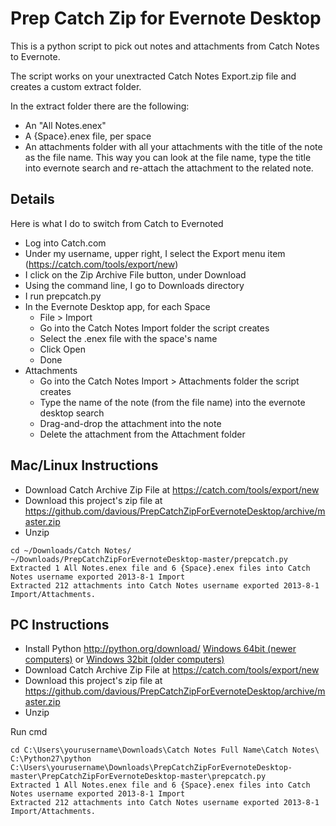 # Prep Catch Zip for Evernote Desktop

This is a python script to pick out notes and attachments from Catch Notes to Evernote.

The script works on your unextracted Catch Notes Export.zip file and creates a custom extract folder.

In the extract folder there are the following:
* An "All Notes.enex"
* A {Space}.enex file, per space
* An attachments folder with all your attachments with the title of the note as the file name. This way you can look at the file name, type the title into evernote search and re-attach the attachment to the related note.

## Details

Here is what I do to switch from Catch to Evernoted
 
* Log into Catch.com
* Under my username, upper right, I select the Export menu item (https://catch.com/tools/export/new)
* I click on the Zip Archive File button, under Download
* Using the command line, I go to Downloads directory
* I run prepcatch.py
* In the Evernote Desktop app, for each Space
    * File > Import
    * Go into the Catch Notes Import folder the script creates
    * Select the .enex file with the space's name
    * Click Open
    * Done
* Attachments
    * Go into the Catch Notes Import > Attachments folder the script creates
    * Type the name of the note (from the file name) into the evernote desktop search
    * Drag-and-drop the attachment into the note
    * Delete the attachment from the Attachment folder


## Mac/Linux Instructions

* Download Catch Archive Zip File at https://catch.com/tools/export/new
* Download this project's zip file at https://github.com/davious/PrepCatchZipForEvernoteDesktop/archive/master.zip
* Unzip

```
cd ~/Downloads/Catch Notes/
~/Downloads/PrepCatchZipForEvernoteDesktop-master/prepcatch.py
Extracted 1 All Notes.enex file and 6 {Space}.enex files into Catch Notes username exported 2013-8-1 Import
Extracted 212 attachments into Catch Notes username exported 2013-8-1 Import/Attachments.
```

## PC Instructions

* Install Python http://python.org/download/ [Windows 64bit (newer computers)](http://python.org/ftp/python/2.7.5/python-2.7.5.amd64.msi) or [Windows 32bit (older computers)](http://python.org/ftp/python/2.7.5/python-2.7.5.msi)
* Download Catch Archive Zip File at https://catch.com/tools/export/new
* Download this project's zip file at https://github.com/davious/PrepCatchZipForEvernoteDesktop/archive/master.zip
* Unzip

Run cmd
```
cd C:\Users\yourusername\Downloads\Catch Notes Full Name\Catch Notes\
C:\Python27\python C:\Users\yourusername\Downloads\PrepCatchZipForEvernoteDesktop-master\PrepCatchZipForEvernoteDesktop-master\prepcatch.py
Extracted 1 All Notes.enex file and 6 {Space}.enex files into Catch Notes username exported 2013-8-1 Import
Extracted 212 attachments into Catch Notes username exported 2013-8-1 Import/Attachments.
```

